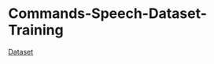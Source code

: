 # Commands-Speech-Dataset-Training

[Dataset](https://www.kaggle.com/c/tensorflow-speech-recognition-challenge/data)
